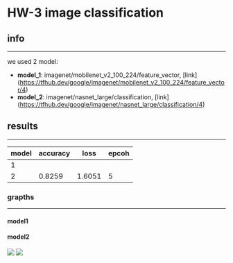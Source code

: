 # HW-3 image classification

## info
-------------
we used 2 model:
- **model_1**: imagenet/mobilenet_v2_100_224/feature_vector, [link] (https://tfhub.dev/google/imagenet/mobilenet_v2_100_224/feature_vector/4)
- **model_2**: imagenet/nasnet_large/classification, [link] (https://tfhub.dev/google/imagenet/nasnet_large/classification/4)


## results
-------------
model  |accuracy | loss | epcoh |
------ | ------- | -----|-------|
1      |         |      |       |
2      | 0.8259  |1.6051| 5     |


### grapths
-------------

#### model1


#### model2
![](https://github.com/oxenberg/systemEngineer/blob/master/ML/HW_3/graphs/model_1/acc.png)
![](https://github.com/oxenberg/systemEngineer/blob/master/ML/HW_3/graphs/model_1/loss.png)

